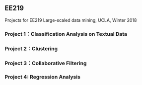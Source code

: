 ## EE219

Projects for EE219 Large-scaled data mining, UCLA, Winter 2018
### Project 1：Classification Analysis on Textual Data
### Project 2：Clustering
### Project 3：Collaborative Filtering
### Project 4: Regression Analysis